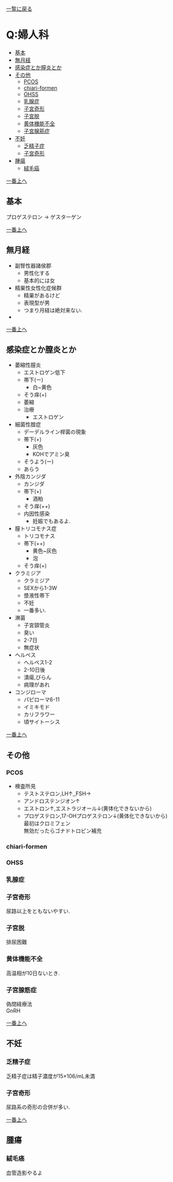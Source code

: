 [一覧に戻る](../README.md)

# Q:婦人科

* [基本](#基本)
* [無月経](#無月経)
* [感染症とか膣炎とか](#感染症とか膣炎とか)
* [その他](#その他)
    * [PCOS](#pcos)
    * [chiari-formen](#chiari-formen)
    * [OHSS](#ohss)
    * [乳腺症](#乳腺症)
    * [子宮奇形](#子宮奇形)
    * [子宮脱](#子宮脱)
    * [黄体機能不全](#黄体機能不全)
    * [子宮腺筋症](#子宮腺筋症)
* [不妊](#不妊)
    * [乏精子症](#乏精子症)
    * [子宮奇形](#子宮奇形)
* [腫瘍](#腫瘍)
    * [絨毛癌](#絨毛癌)


[一番上へ](#q:婦人科)
## 基本
プロゲステロン → ゲスターゲン

[一番上へ](#q:婦人科)
## 無月経
* 副腎性器諸侯郡
    * 男性化する
    * 基本的には女
* 精巣性女性化症候群
    * 精巣があるけど
    * 表現型が男
    * つまり月経は絶対来ない.
* 

[一番上へ](#q:婦人科)
## 感染症とか膣炎とか
* 萎縮性膣炎
    * エストロゲン低下
    * 帯下(ー)
        * 白~黄色
    * そう痒(+)
    * 萎縮
    * 治療
        * エストロゲン
* 細菌性腟症
    * デーデルライン桿菌の現象
    * 帯下(+)
        * 灰色
        * KOHでアミン臭
    * そうよう(ー)
    * あらう
* 外陰カンジダ
    * カンジダ
    * 帯下(+)
        * 酒粕
    * そう痒(++)
    * 内因性感染
        * 妊娠でもあるよ.
* 膣トリコモナス症
    * トリコモナス
    * 帯下(++)
        * 黄色~灰色
        * 泡
    * そう痒(+)
* クラミジア
    * クラミジア
    * SEXから1-3W
    * 漿液性帯下
    * 不妊
    * 一番多い.
* 淋菌
    * 子宮頸管炎
    * 臭い
    * 2-7日
    * 無症状
* ヘルペス
    * ヘルペス1-2
    * 2-10日後
    * 潰瘍,びらん
    * 病理があれ
* コンジローマ
    * パピローマ6-11
    * イミキモド
    * カリフラワー
    * 頃サイトーシス



[一番上へ](#q:婦人科)
## その他
### PCOS
* 検査所見
    * テストステロン,LH↑,,FSH→
    * アンドロステンジオン↑
    * エストロン↑,エストラジオール↓(黄体化できないから)
    * プロゲステロン,17-OHプロゲステロン↓(黄体化できないから)  
最初はクロミフェン  
無効だったらゴナドトロピン補充


### chiari-formen
### OHSS
### 乳腺症
### 子宮奇形
尿路以上をともないやすい.
### 子宮脱
排尿困難
### 黄体機能不全
高温相が10日ないとき.  
### 子宮腺筋症
偽閉経療法  
GnRH


[一番上へ](#q:婦人科)
## 不妊
### 乏精子症
乏精子症は精子濃度が15×106/mL未満

### 子宮奇形
尿路系の奇形の合併が多い.

[一番上へ](#q:婦人科)
## 腫瘍
### 絨毛癌
血管造影やるよ
